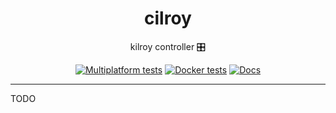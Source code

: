 <h1 align="center">cilroy</h1>

<div align="center">

kilroy controller 🎛️

[![Multiplatform tests](https://github.com/kilroybot/cilroy/actions/workflows/test-multiplatform.yml/badge.svg)](https://github.com/kilroybot/cilroy/actions/workflows/test-multiplatform.yml)
[![Docker tests](https://github.com/kilroybot/cilroy/actions/workflows/test-docker.yml/badge.svg)](https://github.com/kilroybot/cilroy/actions/workflows/test-docker.yml)
[![Docs](https://github.com/kilroybot/cilroy/actions/workflows/docs.yml/badge.svg)](https://github.com/kilroybot/cilroy/actions/workflows/docs.yml)

</div>

---

TODO
